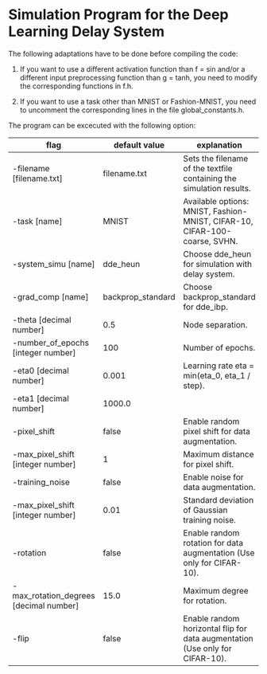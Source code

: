# Simulation Program for the Deep Learning Delay System

The following adaptations have to be done before compiling the code:

1. If you want to use a different activation function than f = sin and/or a different input preprocessing function than g = tanh, you need to modify the corresponding functions in f.h.

2. If you want to use a task other than MNIST or Fashion-MNIST, you need to uncomment the corresponding lines in the file global_constants.h.

The program can be excecuted with the following option:

| flag                                   | default value     | explanation                                                                         |
| -------------------------------------- | ----------------- | ------------------------------------------------------------------------------------ |
| -filename [filename.txt]               | filename.txt      | Sets the filename of the textfile containing the simulation results.                  |
| -task [name]                           | MNIST             | Available options: MNIST, Fashion-MNIST, CIFAR-10, CIFAR-100-coarse, SVHN.           |
| -system_simu [name]                    | dde_heun          | Choose dde_heun for simulation with delay system.                                     |
| -grad_comp [name]                      | backprop_standard | Choose backprop_standard for dde_ibp.                                                |
| -theta [decimal number]                | 0.5               | Node separation.                                                                     |                                                                                           
| -number_of_epochs [integer number]     | 100               | Number of epochs.                                                                    |
| -eta0 [decimal number]                 | 0.001             | Learning rate eta = min(eta_0, eta_1 / step).                                        |
| -eta1 [decimal number]                 | 1000.0            |                                                                                      |
| -pixel_shift                           | false             | Enable random pixel shift for data augmentation.                                      |
| -max_pixel_shift [integer number]      | 1                 | Maximum distance for pixel shift.                                                    |
| -training_noise                        | false             | Enable noise for data augmentation.                                                  |
| -max_pixel_shift [integer number]      | 0.01              | Standard deviation of Gaussian training noise.                                        |
| -rotation                              | false             | Enable random rotation for data augmentation (Use only for CIFAR-10).                 |
| -max_rotation_degrees [decimal number] | 15.0              | Maximum degree for rotation.                                                         |
| -flip                                  | false             | Enable random horizontal flip for data augmentation (Use only for CIFAR-10).          |
